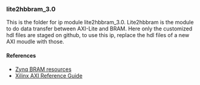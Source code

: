 ### lite2hbbram_3.0

This is the folder for ip module lite2hbbram_3.0.
Lite2hbbram is the module to do data transfer between AXI-Lite and BRAM.
Here only the customized hdl files are staged on github, to use this ip, replace the hdl files of a new AXI moudle with those.

#### References
 - [Zynq BRAM resources](https://www.xilinx.com/support/documentation/user_guides/ug473_7Series_Memory_Resources.pdf)
 - [Xilinx AXI Reference Guide](https://www.xilinx.com/support/documentation/ip_documentation/ug761_axi_reference_guide.pdf)
